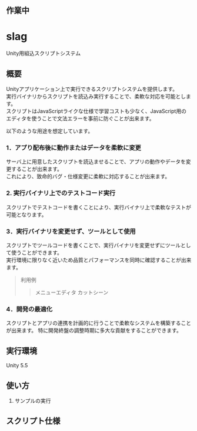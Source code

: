 作業中
----

# slag

Unity用組込スクリプトシステム

## 概要

Unityアプリケーション上で実行できるスクリプトシステムを提供します。  
実行バイナリからスクリプトを読込み実行することで、柔軟な対応を可能とします。  
スクリプトはJavaScriptライクな仕様で学習コストも少なく、JavaScript用のエディタを使うことで文法エラーを事前に防ぐことが出来ます。  
  
以下のような用途を想定しています。  
  
### 1．アプり配布後に動作またはデータを柔軟に変更
サーバ上に用意したスクリプトを読込ませることで、アプリの動作やデータを変更することが出来ます。    
これにより、致命的バグ・仕様変更に柔軟に対応することが出来ます。  

### 2. 実行バイナリ上でのテストコード実行
スクリプトでテストコードを書くことにより、実行バイナリ上で柔軟なテストが可能となります。  
  
### 3．実行バイナリを変更せず、ツールとして使用
スクリプトでツールコードを書くことで、実行バイナリを変更せずにツールとして使うことができます。   
実行環境に限りなく近いため品質とパフォーマンスを同時に確認することが出来ます。  
>利用例
>>メニューエディタ
>>カットシーン

### 4．開発の最適化
スクリプトとアプリの連携を計画的に行うことで柔軟なシステムを構築することが出来ます。
特に開発終盤の調整時期に多大な貢献をすることができます。

## 実行環境

Unity 5.5

## 使い方

1. サンプルの実行


## スクリプト仕様

